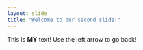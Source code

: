 ```yaml
---
layout: slide
title: "Welcome to our second slide!"
---
```

This is **MY** text!
Use the left arrow to go back!
